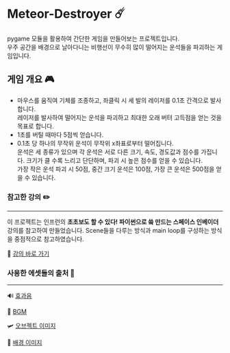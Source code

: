 # Meteor-Destroyer ☄️

pygame 모듈을 활용하여 간단한 게임을 만들어보는 프로젝트입니다.  
우주 공간을 배경으로 날아다니는 비행선이 무수히 많이 떨어지는 운석들을 파괴하는 게임입니다.

## 게임 개요 🎮
- 마우스를 움직여 기체를 조종하고, 좌클릭 시 세 발의 레이저를 0.1초 간격으로 발사합니다.  
레이저를 발사하여 떨어지는 운석을 파괴하고 최대한 오래 버텨 고득점을 얻는 것을 목표로 합니다.
- 1초를 버틸 때마다 5점씩 얻습니다.
- 0.1초 당 하나의 무작위 운석이 무작위 x좌표로부터 떨어집니다.  
운석은 세 종류가 있으며 각 운석은 서로 다른 크기, 속도, 경도값과 점수를 가집니다. 크기가 클 수록 느리고 단단하며, 파괴 시 높은 점수를 얻을 수 있습니다.  
가장 작은 운석 파괴 시 50점, 중간 크기 운석은 100점, 가장 큰 운석은 500점을 얻을 수 있습니다.


### 참고한 강의 ✏️
---
이 프로젝트는 인프런의 **초초보도 할 수 있다! 파이썬으로 씈 만드는 스페이스 인베이더** 강의를 참고하여 만들었습니다. Scene들을 다루는 방식과 main loop를 구성하는 방식을 중점적으로 참고하였습니다.

🔗 [강의 바로 가기](https://inf.run/Tmsqc)  

### 사용한 에셋들의 출처 🚀
---
🔊 [효과음](https://kenney.nl/assets/sci-fi-sounds)

🎵 [BGM](https://opengameart.org/content/space-journey)

🛩️ [오브젝트 이미지](https://kenney.nl/assets/pixel-shmup)

🌌 [배경 이미지](https://craftpix.net/freebies/free-moon-pixel-game-backgrounds/)

